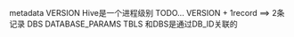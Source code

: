 

metadata
	VERSION
		Hive是一个进程级别
		TODO... VERSION + 1record ==> 2条记录
	DBS
	DATABASE_PARAMS
	TBLS  和DBS是通过DB_ID关联的
